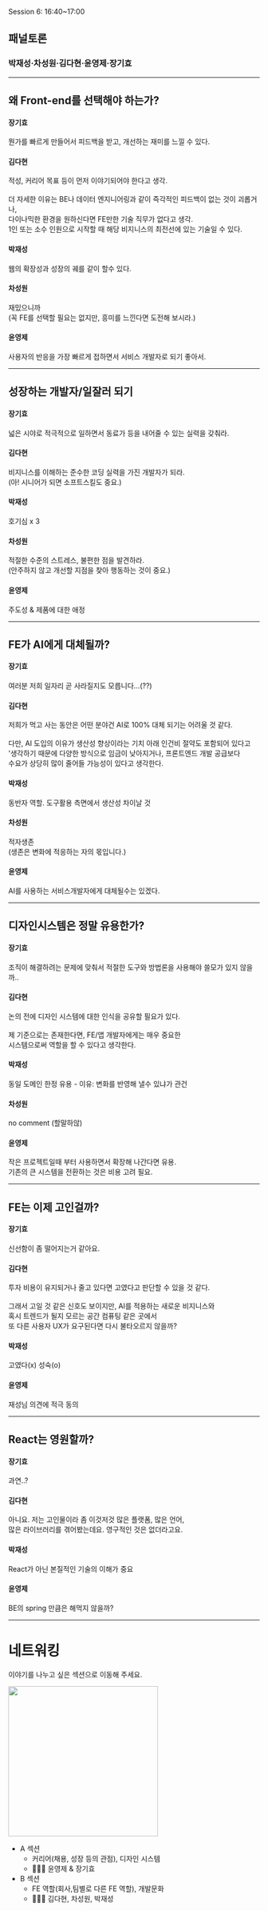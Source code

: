 Session 6: 16:40~17:00
## 패널토론

<div style="background-image:url('./img/jaesung.park.jpg')" class="person w50"></div>
<div style="background-image:url('./img/sungwon.cha.jpg')" class="person w50"></div> 
<div style="background-image:url('./img/dahyun.kim.jpg')" class="person w50"></div>
<div style="background-image:url('./img/youngjae.yun.jpg')" class="person w50"></div>
<div style="background-image:url('./img/kihyo.jang.jpg')" class="person w50"></div>

### 박재성·차성원·김다현·윤영제·장기효

----------

## 왜 Front-end를 선택해야 하는가?

<div class="opinion">
    <h4>장기효</h4>
    뭔가를 빠르게 만들어서 피드백을 받고, 개선하는 재미를 느낄 수 있다.
</div>

<div class="opinion">
    <h4>김다현</h4>
    적성, 커리어 목표 등이 먼저 이야기되어야 한다고 생각.<br><br>
    더 자세한 이유는 BE나 데이터 엔지니어링과 같이 즉각적인 피드백이 없는 것이 괴롭거나,<br>
    다이나믹한 환경을 원하신다면 FE만한 기술 직무가 없다고 생각.<br>
    1인 또는 소수 인원으로 시작할 때 해당 비지니스의 최전선에 있는 기술일 수 있다.
</div>

<div class="opinion">
    <h4>박재성</h4>
    웹의 확장성과 성장의 궤를 같이 할수 있다.
</div>

<div class="opinion">
    <h4>차성원</h4>
    재밌으니까<br>
    (꼭 FE를 선택할 필요는 없지만, 흥미를 느낀다면 도전해 보시라.)
    </div>

<div class="opinion">
    <h4>윤영제</h4>
    사용자의 반응을 가장 빠르게 접하면서 서비스 개발자로 되기 좋아서.
</div>

----------

## 성장하는 개발자/일잘러 되기

<div class="opinion">
    <h4>장기효</h4>
    넓은 시야로 적극적으로 일하면서 동료가 등을 내어줄 수 있는 실력을 갖춰라.
</div>

<div class="opinion">
    <h4>김다현</h4>
    비지니스를 이해하는 준수한 코딩 실력을 가진 개발자가 되라.<br>
    (아! 시니어가 되면 소프트스킬도 중요.)
</div>

<div class="opinion">
    <h4>박재성</h4> 호기심 x 3
</div>

<div class="opinion">
    <h4>차성원</h4>
    적절한 수준의 스트레스, 불편한 점을 발견하라.<br>
    (안주하지 않고 개선할 지점을 찾아 행동하는 것이 중요.)
</div>

<div class="opinion">
    <h4>윤영제</h4>
    주도성 & 제품에 대한 애정
</div>

----------

## FE가 AI에게 대체될까?

<div class="opinion">
    <h4>장기효</h4>
    여러분 저희 일자리 곧 사라질지도 모릅니다...(??)
</div>

<div class="opinion">
    <h4>김다현</h4>
    저희가 먹고 사는 동안은 어떤 분야건 AI로 100% 대체 되기는 어려울 것 같다.<br><br>
    다만, AI 도입의 이유가 생산성 향상이라는 기치 아래 인건비 절약도 포함되어 있다고<br>
    '생각하기 때문에 다양한 방식으로 임금이 낮아지거나, 프론트엔드 개발 공급보다<br>
    수요가 상당히 많이 줄어들 가능성이 있다고 생각한다.
</div>

<div class="opinion">
    <h4>박재성</h4> 동반자 역할. 도구활용 측면에서 생산성 차이날 것
</div>

<div class="opinion">
    <h4>차성원</h4>
    적자생존<br>
    (생존은 변화에 적응하는 자의 몫입니다.)
</div>

<div class="opinion">
    <h4>윤영제</h4>
    AI를 사용하는 서비스개발자에게 대체될수는 있겠다.
</div>

----------

## 디자인시스템은 정말 유용한가?

<div class="opinion">
    <h4>장기효</h4>
    조직이 해결하려는 문제에 맞춰서 적절한 도구와 방법론을 사용해야 쓸모가 있지 않을까..
</div>

<div class="opinion">
    <h4>김다현</h4>
    논의 전에 디자인 시스템에 대한 인식을 공유할 필요가 있다.<br><br>
    제 기준으로는 존재한다면, FE/앱 개발자에게는 매우 중요한<br>
    시스템으로써 역할을 할 수 있다고 생각한다.
</div>

<div class="opinion">
    <h4>박재성</h4> 동일 도메인 한정 유용 - 이유: 변화를 반영해 낼수 있냐가 관건
</div>

<div class="opinion">
    <h4>차성원</h4>
    no comment (할말하않)
</div>

<div class="opinion">
    <h4>윤영제</h4>
    작은 프로젝트일때 부터 사용하면서 확장해 나간다면 유용.<br>
    기존의 큰 시스템을 전환하는 것은 비용 고려 필요.
</div>

----------

## FE는 이제 고인걸까?

<div class="opinion">
    <h4>장기효</h4>
신선함이 좀 떨어지는거 같아요.
</div>

<div class="opinion">
    <h4>김다현</h4>
    투자 비용이 유지되거나 줄고 있다면 고였다고 판단할 수 있을 것 같다.<br><br>
    그래서 고일 것 같은 신호도 보이지만, AI를 적용하는 새로운 비지니스와<br>
    혹시 트렌드가 될지 모르는 공간 컴퓨팅 같은 곳에서<br>
    또 다른 사용자 UX가 요구된다면 다시 불타오르지 않을까?
</div>

<div class="opinion">
    <h4>박재성</h4> 고였다(x) 성숙(o)
</div>

<div class="opinion">
    <h4>윤영제</h4>
    재성님 의견에 적극 동의
</div>

----------

## React는 영원할까?

<div class="opinion">
    <h4>장기효</h4>
    과연..?
</div>

<div class="opinion">
    <h4>김다현</h4>
    아니요. 저는 고인물이라 좀 이것저것 많은 플랫폼, 많은 언어,<br>
    많은 라이브러리를 겪어봤는데요. 영구적인 것은 없더라고요.
</div>

<div class="opinion">
    <h4>박재성</h4> React가 아닌 본질적인 기술의 이해가 중요
</div>

<div class="opinion">
    <h4>윤영제</h4>
    BE의 spring 만큼은 해먹지 않을까?
</div>

----------

# 네트워킹

이야기를 나누고 싶은 섹션으로 이동해 주세요.

<img src="./img/networking.png" style="width:300px">

- A 섹션
    - 커리어(채용, 성장 등의 관점), 디자인 시스템
    - 🧑🏻‍💻 윤영제 & 장기효
- B 섹션
    - FE 역할(회사,팀별로 다른 FE 역할), 개발문화
    - 👨🏼‍💻 김다현, 차성원, 박재성
